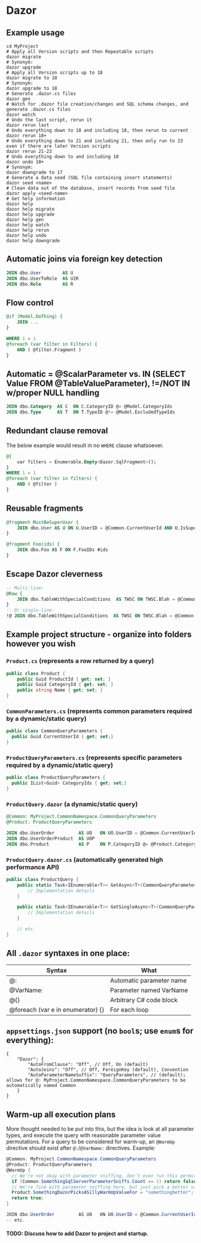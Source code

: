 # Dazor

## Example usage
```shell
cd MyProject
# Apply all Version scripts and then Repeatable scripts
dazor migrate
# Synonym:
dazor upgrade
# Apply all Version scripts up to 18
dazor migrate to 18
# Synonym:
dazor upgrade to 18
# Generate .dazor.cs files
dazor gen
# Watch for .dazor file creation/changes and SQL schema changes, and generate .dazor.cs files
dazor watch
# Undo the last script, rerun it
dazor rerun last
# Undo everything down to 18 and including 18, then rerun to current
dazor rerun 18+
# Undo everything down to 21 and including 21, then only run to 23 even if there are later Version scripts
dazor rerun 21-23
# Undo everything down to and including 18
dazor undo 18+
# Synonym:
dazor downgrade to 17
# Generate a data seed (SQL file containing insert statements)
dazor seed <name>
# Clean data out of the database, insert records from seed file
dazor apply <seed-name>
# Get help information
dazor help
dazor help migrate
dazor help upgrade
dazor help gen
dazor help watch
dazor help rerun
dazor help undo
dazor help downgrade
```

## Automatic joins via foreign key detection
```sql
JOIN dbo.User        AS U
JOIN dbo.UserToRole  AS U2R
JOIN dbo.Role        AS R
```

## Flow control
```sql
@if (Model.DoThing) {
    JOIN ...
}

WHERE 1 = 1
@foreach (var filter in Filters) {
    AND ( @filter.Fragment )
}
```

## Automatic = @ScalarParameter vs. IN (SELECT Value FROM @TableValueParameter), !=/NOT IN w/proper NULL handling
```sql
JOIN dbo.Category  AS C  ON C.CategoryID @= @Model.CategoryIds
JOIN dbo.Type      AS T  ON T.TypeID @!= @Model.ExcludedTypeIds
```

## Redundant clause removal
The below example would result in no `WHERE` clause whatsoever.
```sql
@{
    var filters = Enumerable.Empty<Dazor.SqlFragment>();
}
WHERE 1 = 1
@foreach (var filter in filters) {
    AND ( @filter )
}
```

## Reusable fragments
```sql
@fragment MustBeSuperUser {
    JOIN dbo.User AS U ON U.UserID = @Common.CurrentUserId AND U.IsSuperUser = 1
}

@fragment Foo(ids) {
    JOIN dbo.Foo AS F ON F.FooIDs #ids
}
```

## Escape Dazor cleverness
```sql
-- Multi-line:
@Raw {
    JOIN dbo.TableWithSpecialConditions  AS TWSC ON TWSC.Blah = @Common.Blah
}
-- Or single-line:
!@ JOIN dbo.TableWithSpecialConditions  AS TWSC ON TWSC.Blah = @Common.Blah
```


## Example project structure - organize into folders however you wish
### `Product.cs` (represents a row returned by a query)
```cs
public class Product {
    public Guid ProductId { get; set; }
    public Guid CategoryId { get; set; }
    public string Name { get; set; }
}
```
### `CommonParameters.cs` (represents common parameters required by a dynamic/static query)
```cs
public class CommonQueryParameters {
  public Guid CurrentUserId { get; set;}
}
```
### `ProductQueryParameters.cs` (represents specific parameters required by a dynamic/static query)
```cs
public class ProductQueryParameters {
  public IList<Guid> CategoryIds { get; set;}
}
```
### `ProductQuery.dazor` (a dynamic/static query)
```sql
@Common: MyProject.CommonNamespace.CommonQueryParameters
@Product: ProductQueryParameters

JOIN dbo.UserOrder         AS UO   ON UO.UserID = @Common.CurrentUserId
JOIN dbo.UserOrderProduct  AS UOP
JOIN dbo.Product           AS P    ON P.CategoryID @= @Product.CategoryIds
```
### `ProductQuery.dazor.cs` (automatically generated high performance API)
```cs
public class ProductQuery {
    public static Task<IEnumerable<T>> GetAsync<T>(CommonQueryParameters commonQueryParameters, ProductQueryParameters productQueryParameters) {
        // Implementation details
    }

    public static Task<IEnumerable<T>> GetSingleAsync<T>(CommonQueryParameters commonQueryParameters, ProductQueryParameters productQueryParameters) {
        // Implementation details
    }

    // etc.
}
```

## All `.dazor` syntaxes in one place:
| Syntax                            | What                     |
|-----------------------------------|--------------------------|
| @:                                | Automatic parameter name |
| @VarName:                         | Parameter named VarName  |
| @{}                               | Arbitrary C# code block  |
| @foreach (var e in enumerator) {} | For each loop            |

## `appsettings.json` support (no `bool`s; use `enum`s for everything):
```json5
{
    "Dazor": {
        "AutoFromClause": "Off", // Off, On (default)
        "AutoJoins": "Off", // Off, ForeignKey (default), Convention
        "AutoParameterNameSuffix": "QueryParameters", // (default); allows for @: MyProject.CommonNamespace.CommonQueryParameters to be automatically named Common
    }
}
```

## Warm-up all execution plans
More thought needed to be put into this, but the idea is look at all parameter types,
and execute the query with reasonable parameter value permutations. For a query to be
considered for warm-up, an `@WarmUp` directive should exist after `@:`/`@VarName:` directives.
Example:
```cs
@Common: MyProject.CommonNamespace.CommonQueryParameters
@Product: ProductQueryParameters
@WarmUp {
  // We're not okay with parameter sniffing, don't even run this permutation.
  if (Common.SomethingSqlServerParameterSniffs.Count == 1) return false;
  // We're fine with parameter sniffing here, but just pick a better value.
  Product.SomethingDazorPicksASillyWarmUpValueFor = "somethingbetter";
  return true;
}

JOIN dbo.UserOrder         AS UO   ON UO.UserID = @Common.CurrentUserId
-- etc.
```
#### TODO: Discuss how to add Dazor to project and startup.